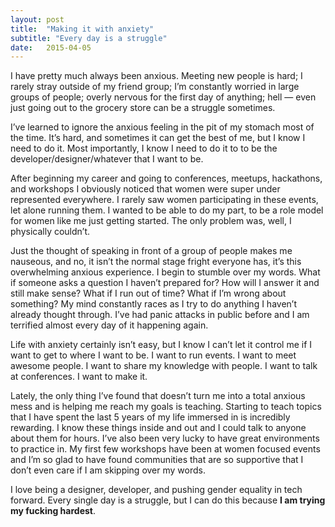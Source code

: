 ```yaml
---
layout: post
title:  "Making it with anxiety"
subtitle: "Every day is a struggle"
date:   2015-04-05
---
```


I have pretty much always been anxious. Meeting new people is hard; I rarely stray outside of my friend group; I’m constantly worried in large groups of people; overly nervous for the first day of anything; hell — even just going out to the grocery store can be a struggle sometimes.

I’ve learned to ignore the anxious feeling in the pit of my stomach most of the time. It’s hard, and sometimes it can get the best of me, but I know I need to do it. Most importantly, I know I need to do it to to be the developer/designer/whatever that I want to be.

After beginning my career and going to conferences, meetups, hackathons, and workshops I obviously noticed that women were super under represented everywhere. I rarely saw women participating in these events, let alone running them. I wanted to be able to do my part, to be a role model for women like me just getting started. The only problem was, well, I physically couldn’t.

Just the thought of speaking in front of a group of people makes me nauseous, and no, it isn’t the normal stage fright everyone has, it’s this overwhelming anxious experience. I begin to stumble over my words. What if someone asks a question I haven’t prepared for? How will I answer it and still make sense? What if I run out of time? What if I’m wrong about something? My mind constantly races as I try to do anything I haven’t already thought through. I’ve had panic attacks in public before and I am terrified almost every day of it happening again.

Life with anxiety certainly isn’t easy, but I know I can’t let it control me if I want to get to where I want to be. I want to run events. I want to meet awesome people. I want to share my knowledge with people. I want to talk at conferences. I want to make it.

Lately, the only thing I’ve found that doesn’t turn me into a total anxious mess and is helping me reach my goals is teaching. Starting to teach topics that I have spent the last 5 years of my life immersed in is incredibly rewarding. I know these things inside and out and I could talk to anyone about them for hours. I’ve also been very lucky to have great environments to practice in. My first few workshops have been at women focused events and I’m so glad to have found communities that are so supportive that I don’t even care if I am skipping over my words.

I love being a designer, developer, and pushing gender equality in tech forward. Every single day is a struggle, but I can do this because **I am trying my fucking hardest**.

